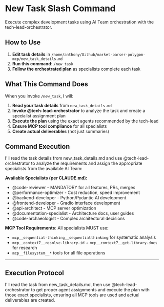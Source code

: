 # New Task Slash Command

Execute complex development tasks using AI Team orchestration with the tech-lead-orchestrator.

## How to Use

1. **Edit task details** in `/home/anthony/Github/market-parser-polygon-mcp/new_task_details.md`
2. **Run this command**: `/new_task`
3. **Follow the orchestrated plan** as specialists complete each task

## What This Command Does

When you invoke `/new_task`, I will:

1. **Read your task details** from `new_task_details.md`
2. **Invoke @tech-lead-orchestrator** to analyze the task and create a specialist assignment plan
3. **Execute the plan** using the exact agents recommended by the tech-lead
4. **Ensure MCP tool compliance** for all specialists
5. **Create actual deliverables** (not just summaries)

## Command Execution

I'll read the task details from new_task_details.md and use @tech-lead-orchestrator to analyze the requirements and assign the appropriate specialists from the available AI Team:

**Available Specialists (per CLAUDE.md):**
- @code-reviewer - MANDATORY for all features, PRs, merges
- @performance-optimizer - Cost reduction, speed improvement  
- @backend-developer - Python/Pydantic AI development
- @frontend-developer - Gradio interface development
- @api-architect - MCP server optimization
- @documentation-specialist - Architecture docs, user guides
- @code-archaeologist - Complex architectural decisions

**MCP Tool Requirements:**
All specialists MUST use:
- `mcp__sequential-thinking__sequentialthinking` for systematic analysis
- `mcp__context7__resolve-library-id` + `mcp__context7__get-library-docs` for research
- `mcp__filesystem__*` tools for all file operations

---

## Execution Protocol

I'll read the task from new_task_details.md, then use @tech-lead-orchestrator to get proper agent assignments and execute the plan with those exact specialists, ensuring all MCP tools are used and actual deliverables are created.